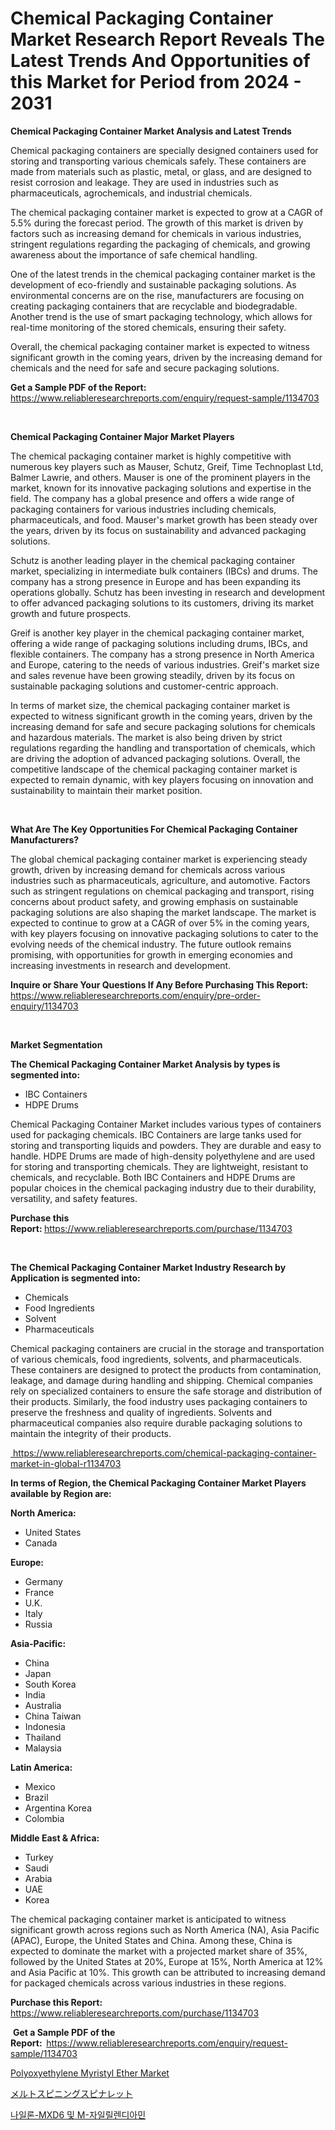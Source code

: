 <p><h1>Chemical Packaging Container Market Research Report Reveals The Latest Trends And Opportunities of this Market for Period from 2024 - 2031</h1></p><p><strong>Chemical Packaging Container Market Analysis and Latest Trends</strong></p>
<p><p>Chemical packaging containers are specially designed containers used for storing and transporting various chemicals safely. These containers are made from materials such as plastic, metal, or glass, and are designed to resist corrosion and leakage. They are used in industries such as pharmaceuticals, agrochemicals, and industrial chemicals.</p><p>The chemical packaging container market is expected to grow at a CAGR of 5.5% during the forecast period. The growth of this market is driven by factors such as increasing demand for chemicals in various industries, stringent regulations regarding the packaging of chemicals, and growing awareness about the importance of safe chemical handling.</p><p>One of the latest trends in the chemical packaging container market is the development of eco-friendly and sustainable packaging solutions. As environmental concerns are on the rise, manufacturers are focusing on creating packaging containers that are recyclable and biodegradable. Another trend is the use of smart packaging technology, which allows for real-time monitoring of the stored chemicals, ensuring their safety.</p><p>Overall, the chemical packaging container market is expected to witness significant growth in the coming years, driven by the increasing demand for chemicals and the need for safe and secure packaging solutions.</p></p>
<p><strong>Get a Sample PDF of the Report:&nbsp;</strong> <a href="https://www.reliableresearchreports.com/enquiry/request-sample/1134703">https://www.reliableresearchreports.com/enquiry/request-sample/1134703</a></p>
<p>&nbsp;</p>
<p><strong>Chemical Packaging Container Major Market Players</strong></p>
<p><p>The chemical packaging container market is highly competitive with numerous key players such as Mauser, Schutz, Greif, Time Technoplast Ltd, Balmer Lawrie, and others. Mauser is one of the prominent players in the market, known for its innovative packaging solutions and expertise in the field. The company has a global presence and offers a wide range of packaging containers for various industries including chemicals, pharmaceuticals, and food. Mauser's market growth has been steady over the years, driven by its focus on sustainability and advanced packaging solutions.</p><p>Schutz is another leading player in the chemical packaging container market, specializing in intermediate bulk containers (IBCs) and drums. The company has a strong presence in Europe and has been expanding its operations globally. Schutz has been investing in research and development to offer advanced packaging solutions to its customers, driving its market growth and future prospects.</p><p>Greif is another key player in the chemical packaging container market, offering a wide range of packaging solutions including drums, IBCs, and flexible containers. The company has a strong presence in North America and Europe, catering to the needs of various industries. Greif's market size and sales revenue have been growing steadily, driven by its focus on sustainable packaging solutions and customer-centric approach.</p><p>In terms of market size, the chemical packaging container market is expected to witness significant growth in the coming years, driven by the increasing demand for safe and secure packaging solutions for chemicals and hazardous materials. The market is also being driven by strict regulations regarding the handling and transportation of chemicals, which are driving the adoption of advanced packaging solutions. Overall, the competitive landscape of the chemical packaging container market is expected to remain dynamic, with key players focusing on innovation and sustainability to maintain their market position.</p></p>
<p>&nbsp;</p>
<p><strong>What Are The Key Opportunities For Chemical Packaging Container Manufacturers?</strong></p>
<p><p>The global chemical packaging container market is experiencing steady growth, driven by increasing demand for chemicals across various industries such as pharmaceuticals, agriculture, and automotive. Factors such as stringent regulations on chemical packaging and transport, rising concerns about product safety, and growing emphasis on sustainable packaging solutions are also shaping the market landscape. The market is expected to continue to grow at a CAGR of over 5% in the coming years, with key players focusing on innovative packaging solutions to cater to the evolving needs of the chemical industry. The future outlook remains promising, with opportunities for growth in emerging economies and increasing investments in research and development.</p></p>
<p><strong>Inquire or Share Your Questions If Any Before Purchasing This Report:</strong> <a href="https://www.reliableresearchreports.com/enquiry/pre-order-enquiry/1134703">https://www.reliableresearchreports.com/enquiry/pre-order-enquiry/1134703</a></p>
<p>&nbsp;</p>
<p><strong>Market Segmentation</strong></p>
<p><strong>The Chemical Packaging Container Market Analysis by types is segmented into:</strong></p>
<p><ul><li>IBC Containers</li><li>HDPE Drums</li></ul></p>
<p><p>Chemical Packaging Container Market includes various types of containers used for packaging chemicals. IBC Containers are large tanks used for storing and transporting liquids and powders. They are durable and easy to handle. HDPE Drums are made of high-density polyethylene and are used for storing and transporting chemicals. They are lightweight, resistant to chemicals, and recyclable. Both IBC Containers and HDPE Drums are popular choices in the chemical packaging industry due to their durability, versatility, and safety features.</p></p>
<p><strong>Purchase this Report:&nbsp;</strong><a href="https://www.reliableresearchreports.com/purchase/1134703">https://www.reliableresearchreports.com/purchase/1134703</a></p>
<p>&nbsp;</p>
<p><strong>The Chemical Packaging Container Market Industry Research by Application is segmented into:</strong></p>
<p><ul><li>Chemicals</li><li>Food Ingredients</li><li>Solvent</li><li>Pharmaceuticals</li></ul></p>
<p><p>Chemical packaging containers are crucial in the storage and transportation of various chemicals, food ingredients, solvents, and pharmaceuticals. These containers are designed to protect the products from contamination, leakage, and damage during handling and shipping. Chemical companies rely on specialized containers to ensure the safe storage and distribution of their products. Similarly, the food industry uses packaging containers to preserve the freshness and quality of ingredients. Solvents and pharmaceutical companies also require durable packaging solutions to maintain the integrity of their products.</p></p>
<p><a href="https://www.reliableresearchreports.com/chemical-packaging-container-market-in-global-r1134703">&nbsp;https://www.reliableresearchreports.com/chemical-packaging-container-market-in-global-r1134703</a></p>
<p><strong>In terms of Region, the Chemical Packaging Container Market Players available by Region are:</strong></p>
<p>
    <p> <strong> North America: </strong>
        <ul>
            <li>United States</li>
            <li>Canada</li>
        </ul>
        </p> 
    <p> <strong> Europe: </strong>
        <ul>
            <li>Germany</li>
            <li>France</li>
            <li>U.K.</li>
            <li>Italy</li>
            <li>Russia</li>
        </ul>
        </p> 
    <p> <strong> Asia-Pacific: </strong>
        <ul>
            <li>China</li>
            <li>Japan</li>
            <li>South Korea</li>
            <li>India</li>
            <li>Australia</li>
            <li>China Taiwan</li>
            <li>Indonesia</li>
            <li>Thailand</li>
            <li>Malaysia</li>
        </ul>
        </p> 
    <p> <strong> Latin America: </strong>
        <ul>
            <li>Mexico</li>
            <li>Brazil</li>
            <li>Argentina Korea</li>
            <li>Colombia</li>
        </ul>
        </p> 
    <p> <strong> Middle East & Africa: </strong>
        <ul>
            <li>Turkey</li>
            <li>Saudi</li>
            <li>Arabia</li>
            <li>UAE</li>
            <li>Korea</li>
        </ul>
    </p>
    </p>
<p><p>The chemical packaging container market is anticipated to witness significant growth across regions such as North America (NA), Asia Pacific (APAC), Europe, the United States and China. Among these, China is expected to dominate the market with a projected market share of 35%, followed by the United States at 20%, Europe at 15%, North America at 12% and Asia Pacific at 10%. This growth can be attributed to increasing demand for packaged chemicals across various industries in these regions.</p></p>
<p><strong>Purchase this Report: </strong><a href="https://www.reliableresearchreports.com/purchase/1134703">https://www.reliableresearchreports.com/purchase/1134703</a></p>
<p>&nbsp;<strong>Get a Sample PDF of the Report:&nbsp;&nbsp;</strong><a href="https://www.reliableresearchreports.com/enquiry/request-sample/1134703">https://www.reliableresearchreports.com/enquiry/request-sample/1134703</a></p>
<p><strong></strong></p>
<p><p><a href="https://view.publitas.com/reportprime-1/polyoxyethylene-myristyl-ether-market-comprehensive-assessment-by-type-application-and-geography/">Polyoxyethylene Myristyl Ether Market</a></p><p><a href="https://github.com/TerrellConn/Market-Research-Report-List-1/blob/main/4087119104257.md">メルトスピニングスピナレット</a></p><p><a href="https://github.com/nhaiquang84/Market-Research-Report-List-1/blob/main/285279997739.md">나일론-MXD6 및 M-자일릴렌디아민</a></p></p>